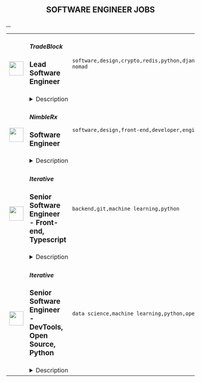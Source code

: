 <div align="center"><h2>SOFTWARE ENGINEER JOBS</h2></div><table><tr>
                <td width="100" height="100" rowspan="2">
                    <img src="https://remoteok.com/assets/img/jobs/347bf01a2316f4893402c54c9832bdd01669619735.png" width="38px" height="auto">
                </td>
                <td width="300">
                    <h5>TradeBlock</h5>
                    <h3>Lead Software Engineer</h3>
                </td>
                <td width="300">
                    <code>software,design,crypto,redis,python,django,code,web,financial,java,cloud,postgresql,lead,health,engineer,linux,digital nomad</code>
                </td>
                <td width="200">
                <text>2 days ago</text>
                </td>
                <td width="100" rowspan="2">
                <a href="https://remoteOK.com/remote-jobs/remote-lead-software-engineer-tradeblock-155728" align="right" target="_blank">Apply</a>
                </td>
            </tr>
            <tr>
                <td colspan="3">
                <details><summary>Description</summary>
                <div class="content-intro"><p><span style="text-decoration:underline;"><strong>About The Company</strong></span><br><span style="font-weight:400;">TradeBlock is the leading institutional digital assets trading platform. TradeBlock provides standardized connectivity and a powerful suite of tools to capture the end-to-end trade lifecycle for liquidity providers, asset managers, corporate clients, and exchanges, among others.</span></p></div><p><span style="text-decoration:underline;"><strong>About the Position</strong></span></p>
<p><em>Budgeted Base Salary Range:</em> $200k - $250k</p>
<p>Our engineers design and build Financial Information Exchange (FIX) infrastructure which supports our Crypto Trading Platform.  Our Platform must provide low-latency, highly secure, and distributed design for our clients. They are responsible for core software development, data ingestion, transformation, and distribution, as well as measuring and improving the performance of our systems.</p>
<p>The ideal candidate will have experience in crypto currencies, capital markets and/or FX, solid understanding of data structures and algorithms, strong Java programming skills and FIX knowledge/experience.</p>
<p><strong>Responsibilities</strong></p>
<ul>
<li style="font-weight:400;"><span style="font-weight:400;">Develop scalable and robust architecture for the existing state of our infrastructure as  well as its future state while contributing to its maintenance and improvement.</span></li>
<li style="font-weight:400;"><span style="font-weight:400;">Write reliable, reusable, and efficient code and APIs to support our infrastructure and  product requirements.</span></li>
<li style="font-weight:400;"><span style="font-weight:400;">Spend 70% of time coding</span></li>
<li style="font-weight:400;"><span style="font-weight:400;">Manage a small team of 3-4 engineers.</span></li>
<li style="font-weight:400;"><span style="font-weight:400;">Manage crypto exchange and broker connectivity (REST, Web Socket and FIX) </span></li>
<li style="font-weight:400;"><span style="font-weight:400;">Analyze performance and identify bottlenecks.</span></li>
<li style="font-weight:400;"><span style="font-weight:400;">Contribute to the status and health monitoring systems of our infrastructure.</span></li>
<li style="font-weight:400;"><span style="font-weight:400;">Provide quick responses to production issues.</span></li>
<li style="font-weight:400;"><span style="font-weight:400;">Contribute technical input and knowledge to the planning, design, and requirements  process of new products.</span></li>
</ul>
<p><strong>Requirements</strong></p>
<ul>
<li style="font-weight:400;"><span style="font-weight:400;">5+ years of Python coding skills.</span></li>
<li style="font-weight:400;"><span style="font-weight:400;">Strong Data Structures & Algorithms knowledge</span></li>
<li style="font-weight:400;"><span style="font-weight:400;">Experience with Django framework</span></li>
<li style="font-weight:400;"><span style="font-weight:400;">Experience with SQL and relational databases, PostgreSQL preferred</span></li>
<li style="font-weight:400;"><span style="font-weight:400;">Knowledge of Cloud Infrastructure (AWS, Google, On-prem)</span></li>
<li style="font-weight:400;"><span style="font-weight:400;">Strong Linux experience</span></li>
<li style="font-weight:400;"><span style="font-weight:400;">Proficiency with messaging (Redis, ZeroMQ, RabbitMQ) and ETL data pipelines</span></li>
<li style="font-weight:400;"><span style="font-weight:400;">Experience managing a small team of 3-4 engineers</span></li>
</ul>
<p><strong>Preferred</strong></p>
<ul>
<li style="font-weight:400;"><span style="font-weight:400;">Knowledge of C++, Rust, or Go</span></li>
<li style="font-weight:400;"><span style="font-weight:400;">Experience with crypto currencies, FX, or capital markets.</span></li>
<li style="font-weight:400;"><span style="font-weight:400;">Experience with Redis Streams, NATS or other streaming technologies</span></li>
</ul>
<p><strong>Technologies</strong></p>
<p><span style="font-weight:400;">AWS, PostgreSQL, Linux, Redis, Python, ZeroMQ, and Git</span></p><div class="content-conclusion">
<p><span style="text-decoration:underline;"><strong>Benefits Highlights</strong></span></p>
<ul>
<li>90% of Medical, Dental, Vision costs covered by TradeBlock (Coverage starts from day one)</li>
<li>401k Match w/ 5% company match</li>
<li>Flexible PTO (Taking time off is important and encouraged)</li>
<li>Opportunities for Equity in Digital Currency Group</li>
<li>Paid Family Leave for mothers and fathers</li>
<li>All new employees receive a WFH stipend.</li>
</ul>
</div><br/><br/>Please mention the word **DOUBTLESS** and tag RNTQuMTk3LjEyLjE3NA== when applying to show you read the job post completely (#RNTQuMTk3LjEyLjE3NA==). This is a beta feature to avoid spam applicants. Companies can search these words to find applicants that read this and see they're human.
                </details>
                </td>
            </tr>,<tr>
                <td width="100" height="100" rowspan="2">
                    <img src="https://remoteok.com/assets/img/jobs/8ab4dab9983c97e68d323fb9a99841121669374006.png" width="38px" height="auto">
                </td>
                <td width="300">
                    <h5>NimbleRx</h5>
                    <h3>Software Engineer</h3>
                </td>
                <td width="300">
                    <code>software,design,front-end,developer,engineer,engineering,digital nomad</code>
                </td>
                <td width="200">
                <text>4 days ago</text>
                </td>
                <td width="100" rowspan="2">
                <a href="https://remoteOK.com/remote-jobs/remote-software-engineer-nimblerx-154283" align="right" target="_blank">Apply</a>
                </td>
            </tr>
            <tr>
                <td colspan="3">
                <details><summary>Description</summary>
                NimbleRxÂ is a technology company that enables people to live their best lives by improving access to reliable, affordable healthcare. Our mission is to bring pharmacies into the future by building a convenient and easy-to-use service that supports pharmacists and empowers patients. We are a fast-growing, technology-first startup doing over $1 billion in GMV annually, and our team stays rooted in a patient-first mentality; we aim to bring all of our patients convenient access to reasonably-priced medications without ever needing to step foot in a pharmacy.

Our Engineering culture: We operate with shared trust and no egos. We enjoy being âin this togetherâ to collaborate on the challenges of a rapidly scaling business, daily living out our company values of High Ownership, Burning Curiosity, and Bias for Action.Â 

As a Nimble Engineer, you will help in architecting the technology and customer experience that run Nimble (www.nimblerx.com). You will join a team of world-class, highly motivated software engineers to deliver front-end patterns and practices that ensure developer productivity, a great end-user experience, and a performant website. If you have the aspirations to help drive technical direction, take on technical challenges and design life changing features, come join us!Â 

#LI-Remote




At Nimble, we are dedicated to putting patients first and improving pharmacies across America. Join us on this exciting journey!

Diversity, inclusion and belonging at Nimble: Nimble is building a diverse and inclusive work environment where we learn from each other. We pride ourselves on being an equal opportunity employer and welcome people of diverse backgrounds, abilities and perspectives.<br/><br/>Please mention the word **STIMULATIVE** and tag RNTQuMTk3LjEyLjE3NA== when applying to show you read the job post completely (#RNTQuMTk3LjEyLjE3NA==). This is a beta feature to avoid spam applicants. Companies can search these words to find applicants that read this and see they're human.
                </details>
                </td>
            </tr>,<tr>
                <td width="100" height="100" rowspan="2">
                    <img src="https://remotive.com/job/1187421/logo" width="38px" height="auto">
                </td>
                <td width="300">
                    <h5>Iterative</h5>
                    <h3>Senior Software Engineer - Front-end, Typescript</h3>
                </td>
                <td width="300">
                    <code>backend,git,machine learning,python</code>
                </td>
                <td width="200">
                <text>24 days ago</text>
                </td>
                <td width="100" rowspan="2">
                <a href="https://remotive.com/remote-jobs/software-dev/senior-software-engineer-front-end-typescript-1187421" align="right" target="_blank">Apply</a>
                </td>
            </tr>
            <tr>
                <td colspan="3">
                <details><summary>Description</summary>
                <p>The ML tools ecosystem is what JS space was 10 years ago: there’s a clear need for better tools, frameworks, and open standards. <span class="notion-enable-hover" style="font-style: italic;">ITERATIVE</span> is already a well known company in this fast-evolving space with a big, engaged open-source community. Please consider joining our <span class="notion-enable-hover" style="font-style: italic;">remote-first team</span> if you love open-source, if you’re interested in building dev tools and simplifying the lives of many, many developers in ML.</p>
<p><span style="font-weight: 600; color: #000000; letter-spacing: 0.75px;"><br class="Apple-interchange-newline">Job Description</span></p>
<p>We’re seeking<span class="notion-enable-hover" style="font-weight: 600;"> </span><span class="notion-enable-hover">TypeScript front-end engineers to build our</span><span class="notion-enable-hover"> <a href="https://studio.iterative.ai/" rel="nofollow" style="font-weight: 600;">SaaS product</a> and a</span><span class="notion-enable-hover" style="font-weight: 600;"> VS Code UI</span> (to be open sourced soon!) for our popular machine learning tools: <a class="notion-link-token notion-enable-hover" href="http://dvc.org/" rel="nofollow" style="cursor: pointer; overflow-wrap: break-word;" target="_blank"><span class="link-annotation-unknown-block-id--1168671846" style="border-bottom-width: 0.05em; border-color: rgba(55, 53, 47, 0.4); opacity: 0.7;">DVC</span></a> (9k+ <span style="line-height: 1em; white-space: nowrap; ">⭐</span>on GitHub) and <a class="notion-link-token notion-enable-hover" href="http://cml.dev/" rel="nofollow" style="cursor: pointer; overflow-wrap: break-word;" target="_blank"><span class="link-annotation-unknown-block-id--2051758088" style="border-bottom-width: 0.05em; border-color: rgba(55, 53, 47, 0.4); opacity: 0.7;">CML</span></a> (3k+ <span style="line-height: 1em; white-space: nowrap; ">⭐</span> on GitHub).</p>
<p><span style="color: var(--remotive-chocolate);">If you have experience with dev tools like GitHub, UI plugins for Git, etc., you should have some sense what the project is like (if not, check our <a href="https://iterative.ai/" rel="nofollow">site</a>).</span></p>
<p> </p>
<p class="h3">Tech Stack</p>
<ul>
<li>TypeScript</li>
</ul>
<ul>
<li>Node</li>
</ul>
<ul>
<li>React</li>
</ul>
<ul>
<li>Python (on the backend)</li>
</ul>
<p> </p>
<p class="h3">Must have</p>
<ul>
<li>Strong TS/JS/Node experience (5+ years)</li>
</ul>
<ul>
<li>Excellent communication skills and a positive mindset 🤗</li>
</ul>
<ul>
<li>Initiative to help shape the engineering practices, products, and culture of a young startup</li>
</ul>
<p><br><br></p>
<p class="h3">Nice to have</p>
<ul>
<li>Python or open source experience - good to have</li>
</ul>
<ul>
<li>Some domain knowledge (DS/ML understanding) - an advantage</li>
</ul>
<p> </p>
<img src="https://remotive.com/job/track/1187421/blank.gif?source=public_api" alt=""/>
                </details>
                </td>
            </tr>,<tr>
                <td width="100" height="100" rowspan="2">
                    <img src="https://remotive.com/job/1187416/logo" width="38px" height="auto">
                </td>
                <td width="300">
                    <h5>Iterative</h5>
                    <h3>Senior Software Engineer  - DevTools, Open Source, Python</h3>
                </td>
                <td width="300">
                    <code>data science,machine learning,python,open source</code>
                </td>
                <td width="200">
                <text>24 days ago</text>
                </td>
                <td width="100" rowspan="2">
                <a href="https://remotive.com/remote-jobs/software-dev/senior-software-engineer-devtools-open-source-python-1187416" align="right" target="_blank">Apply</a>
                </td>
            </tr>
            <tr>
                <td colspan="3">
                <details><summary>Description</summary>
                <p><strong>Job Description</strong></p>
<p>Strong Python knowledge and excellent coding culture (standards, unit test, etc) are required. Alternatively, strong skill in other languages along with some knowledge of Python is also acceptable.</p>
<p><br><br></p>
<div class="h3">Responsibilities</div>
<ul>
<li>Discuss and research issues, features, new products.</li>
</ul>
<ul>
<li>Write code (see some <a class="postings-link" href="https://github.com/iterative/dvc/pulls?q=is%3Apr+is%3Aclosed" rel="nofollow"><strong>PR examples</strong></a>).</li>
</ul>
<ul>
<li>Write docs if needed for your code (see this <a class="postings-link" href="https://github.com/iterative/dvc.org" rel="nofollow"><strong>repo</strong></a>).</li>
</ul>
<ul>
<li>Being actively involved with the community - talk to users on Github, Discord, forum.</li>
</ul>
<p><br><br></p>
<div class="h3">Must have</div>
<ul>
<li>Motivation and interest</li>
</ul>
<ul>
<li>Remote work self-discipline</li>
</ul>
<ul>
<li>Excellent communication skills - clear, constructive, and respectful dialog with other team members, community.</li>
</ul>
<ul>
<li>Can focus and deliver a task w/o constantly switching to other stuff - respect team's planning, deadlines, etc</li>
</ul>
<p><br><br></p>
<div class="h3">Great to have</div>
<ul>
<li>Experience working remotely</li>
</ul>
<ul>
<li>Open source contributions or experience of maintaining, developing an open source project</li>
</ul>
<ul>
<li>System programming experience - kernel, databases, etc.</li>
</ul>
<ul>
<li>Machine learning or data science experience</li>
</ul>
<img src="https://remotive.com/job/track/1187416/blank.gif?source=public_api" alt=""/>
                </details>
                </td>
            </tr></table>